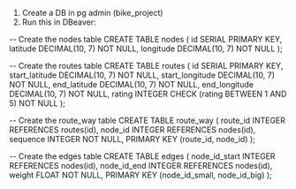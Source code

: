 1. Create a DB in pg admin (bike_project)
2. Run this in DBeaver: 

-- Create the nodes table
CREATE TABLE nodes (
    id SERIAL PRIMARY KEY,
    latitude DECIMAL(10, 7) NOT NULL,
    longitude DECIMAL(10, 7) NOT NULL
);

-- Create the routes table
CREATE TABLE routes (
    id SERIAL PRIMARY KEY,
    start_latitude DECIMAL(10, 7) NOT NULL,
    start_longitude DECIMAL(10, 7) NOT NULL,
    end_latitude DECIMAL(10, 7) NOT NULL,
    end_longitude DECIMAL(10, 7) NOT NULL,
    rating INTEGER CHECK (rating BETWEEN 1 AND 5) NOT NULL
);

-- Create the route_way table
CREATE TABLE route_way (
    route_id INTEGER REFERENCES routes(id),
    node_id INTEGER REFERENCES nodes(id),
    sequence INTEGER NOT NULL,
    PRIMARY KEY (route_id, node_id)
);

-- Create the edges table
CREATE TABLE edges (
    node_id_start INTEGER REFERENCES nodes(id),
    node_id_end INTEGER REFERENCES nodes(id),
    weight FLOAT NOT NULL,
    PRIMARY KEY (node_id_small, node_id_big)
);



